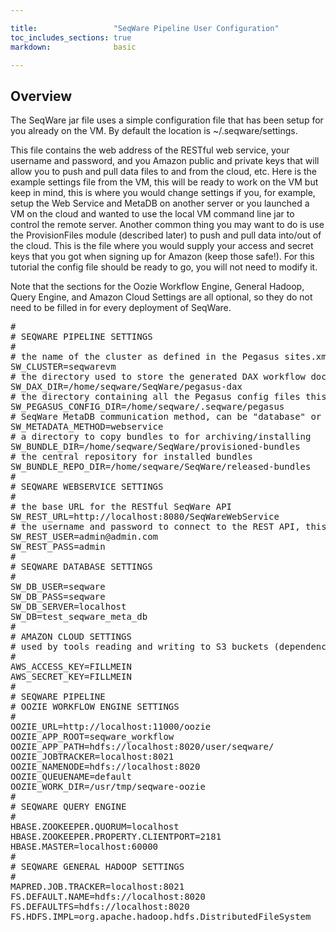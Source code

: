 ```yaml
---

title:                 "SeqWare Pipeline User Configuration"
toc_includes_sections: true
markdown:              basic

---
```



## Overview

The SeqWare jar file uses a simple configuration file that has been setup for you already on the VM. By default the location is ~/.seqware/settings.

This file contains the web address of the RESTful web service, your username and password, and you Amazon public and private keys that will allow you to push and pull data files to and from the cloud, etc.  Here is the example settings file from the VM, this will be ready to work on the VM but keep in mind, this is where you would change settings if you, for example, setup the Web Service and MetaDB on another server or you launched a VM on the cloud and wanted to use the local VM command line jar to control the remote server.  Another common thing you may want to do is use the ProvisionFiles module (described later) to push and pull data into/out of the cloud. This is the file where you would supply your access and secret keys that you got when signing up for Amazon (keep those safe!). For this tutorial the config file should be ready to go, you will not need to modify it.

Note that the sections for the Oozie Workflow Engine, General Hadoop, Query Engine, and Amazon Cloud Settings are all optional, so they do not need to be filled in for every deployment of SeqWare.

<pre>
#
# SEQWARE PIPELINE SETTINGS
#
# the name of the cluster as defined in the Pegasus sites.xml config file
SW_CLUSTER=seqwarevm
# the directory used to store the generated DAX workflow documents before submission to the cluster
SW_DAX_DIR=/home/seqware/SeqWare/pegasus-dax
# the directory containing all the Pegasus config files this instance of SeqWare should use
SW_PEGASUS_CONFIG_DIR=/home/seqware/.seqware/pegasus
# SeqWare MetaDB communication method, can be "database" or "webservice" or "none"
SW_METADATA_METHOD=webservice
# a directory to copy bundles to for archiving/installing
SW_BUNDLE_DIR=/home/seqware/SeqWare/provisioned-bundles
# the central repository for installed bundles
SW_BUNDLE_REPO_DIR=/home/seqware/SeqWare/released-bundles
#
# SEQWARE WEBSERVICE SETTINGS
#
# the base URL for the RESTful SeqWare API
SW_REST_URL=http://localhost:8080/SeqWareWebService
# the username and password to connect to the REST API, this is used by SeqWare Pipeline to write back processing info to the DB
SW_REST_USER=admin@admin.com
SW_REST_PASS=admin
#
# SEQWARE DATABASE SETTINGS
#
SW_DB_USER=seqware
SW_DB_PASS=seqware
SW_DB_SERVER=localhost
SW_DB=test_seqware_meta_db
#
# AMAZON CLOUD SETTINGS
# used by tools reading and writing to S3 buckets (dependency data/software bundles, inputs, outputs, etc)
#
AWS_ACCESS_KEY=FILLMEIN
AWS_SECRET_KEY=FILLMEIN
#
# SEQWARE PIPELINE
# OOZIE WORKFLOW ENGINE SETTINGS
#
OOZIE_URL=http://localhost:11000/oozie
OOZIE_APP_ROOT=seqware_workflow
OOZIE_APP_PATH=hdfs://localhost:8020/user/seqware/
OOZIE_JOBTRACKER=localhost:8021
OOZIE_NAMENODE=hdfs://localhost:8020
OOZIE_QUEUENAME=default
OOZIE_WORK_DIR=/usr/tmp/seqware-oozie
#
# SEQWARE QUERY ENGINE
#
HBASE.ZOOKEEPER.QUORUM=localhost
HBASE.ZOOKEEPER.PROPERTY.CLIENTPORT=2181
HBASE.MASTER=localhost:60000
#
# SEQWARE GENERAL HADOOP SETTINGS
#
MAPRED.JOB.TRACKER=localhost:8021
FS.DEFAULT.NAME=hdfs://localhost:8020
FS.DEFAULTFS=hdfs://localhost:8020
FS.HDFS.IMPL=org.apache.hadoop.hdfs.DistributedFileSystem
</pre>



